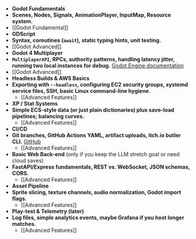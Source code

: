 - **Godot Fundamentals**
- __Scenes, Nodes, Signals, AnimationPlayer, InputMap, Resource system.__
- [[Godot Fundamental]]
- **GDScript**
- __Syntax, coroutines (`await`), static typing hints, unit testing.__
- [[Godot Advanced]]
- **Godot 4 Multiplayer**
- __`MultiplayerAPI`, RPCs, authority patterns, handling latency jitter, running two local instances for debug.__ [Godot Engine documentation](https://docs.godotengine.org/en/stable/tutorials/networking/high_level_multiplayer.html?utm_source=chatgpt.com)
- [[Godot Advanced]]
- **Headless Builds & AWS Basics**
- __Exporting with `--headless`, configuring EC2 security groups, systemd service files, SSH, basic Linux command-line hygiene.__
    - [[Advanced Features]]
- **XP / Stat Systems**
- __Simple ECS-style data (or just plain dictionaries) plus save-load pipelines; balancing curves.__
    - [[Advanced Features]]
- **CI/CD**
- __Git branches, GitHub Actions YAML, artifact uploads, itch.io butler CLI.__ [GitHub](https://github.com/marketplace/actions/godot-export?utm_source=chatgpt.com)
    - [[Advanced Features]]
- **Basic Web Back-end** (only if you keep the LLM stretch goal or need cloud saves)
- __FastAPI/Express fundamentals, REST vs. WebSocket, JSON schemas, CORS.__
    - [[Advanced Features]]
- **Asset Pipeline**
- __Sprite slicing, texture channels, audio normalization, Godot import flags.__
    - [[Advanced Features]]
- **Play-test & Telemetry (later)**
- __Log files, simple analytics events, maybe Grafana if you host longer matches.__
    - [[Advanced Features]]
